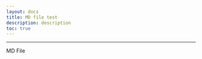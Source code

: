 ```yaml
---
layout: docs
title: MD file test
description: description
toc: true
---
```

---------------------------------------


MD File